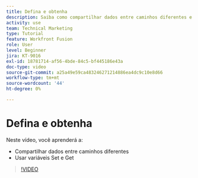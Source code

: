 ```yaml
---
title: Defina e obtenha
description: Saiba como compartilhar dados entre caminhos diferentes e usar as variáveis Definir e Obter, tudo em [!DNL Adobe Workfront Fusion].
activity: use
team: Technical Marketing
type: Tutorial
feature: Workfront Fusion
role: User
level: Beginner
jira: KT-9016
exl-id: 18781714-af56-4bde-84c5-bf445186e43a
doc-type: video
source-git-commit: a25a49e59ca483246271214886ea4dc9c10e8d66
workflow-type: tm+mt
source-wordcount: '44'
ht-degree: 0%

---
```


# Defina e obtenha

Neste vídeo, você aprenderá a:

* Compartilhar dados entre caminhos diferentes
* Usar variáveis Set e Get

>[!VIDEO](https://video.tv.adobe.com/v/335275/?quality=12&learn=on)
